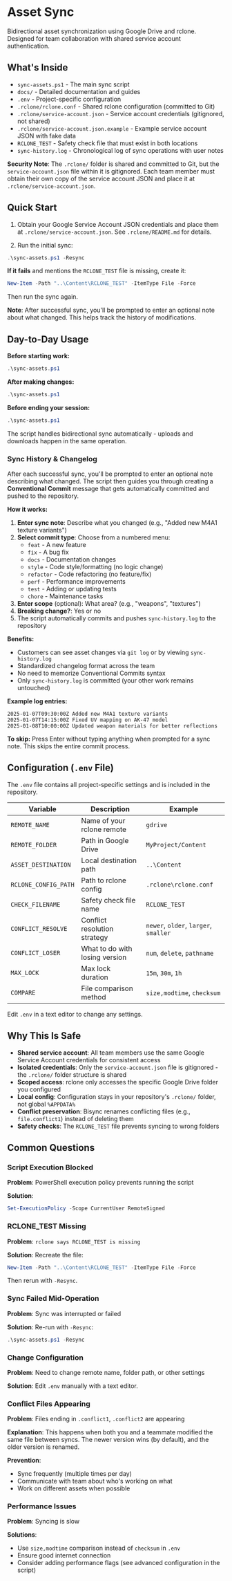 # Asset Sync

Bidirectional asset synchronization using Google Drive and rclone. Designed for team collaboration with shared service account authentication.

## What's Inside

- `sync-assets.ps1` - The main sync script
- `docs/` - Detailed documentation and guides
- `.env` - Project-specific configuration
- `.rclone/rclone.conf` - Shared rclone configuration (committed to Git)
- `.rclone/service-account.json` - Service account credentials (gitignored, not shared)
- `.rclone/service-account.json.example` - Example service account JSON with fake data
- `RCLONE_TEST` - Safety check file that must exist in both locations
- `sync-history.log` - Chronological log of sync operations with user notes

**Security Note**: The `.rclone/` folder is shared and committed to Git, but the `service-account.json` file within it is gitignored. Each team member must obtain their own copy of the service account JSON and place it at `.rclone/service-account.json`.

## Quick Start

1. Obtain your Google Service Account JSON credentials and place them at `.rclone/service-account.json`. See `.rclone/README.md` for details.

2. Run the initial sync:

```powershell
.\sync-assets.ps1 -Resync
```

**If it fails** and mentions the `RCLONE_TEST` file is missing, create it:

```powershell
New-Item -Path "..\Content\RCLONE_TEST" -ItemType File -Force
```

Then run the sync again.

**Note**: After successful sync, you'll be prompted to enter an optional note about what changed. This helps track the history of modifications.

## Day-to-Day Usage

**Before starting work:**

```powershell
.\sync-assets.ps1
```

**After making changes:**

```powershell
.\sync-assets.ps1
```

**Before ending your session:**

```powershell
.\sync-assets.ps1
```

The script handles bidirectional sync automatically - uploads and downloads happen in the same operation.

### Sync History & Changelog

After each successful sync, you'll be prompted to enter an optional note describing what changed. The script then guides you through creating a **Conventional Commit** message that gets automatically committed and pushed to the repository.

**How it works:**

1. **Enter sync note**: Describe what you changed (e.g., "Added new M4A1 texture variants")
2. **Select commit type**: Choose from a numbered menu:
   - `feat` - A new feature
   - `fix` - A bug fix
   - `docs` - Documentation changes
   - `style` - Code style/formatting (no logic change)
   - `refactor` - Code refactoring (no feature/fix)
   - `perf` - Performance improvements
   - `test` - Adding or updating tests
   - `chore` - Maintenance tasks
3. **Enter scope** (optional): What area? (e.g., "weapons", "textures")
4. **Breaking change?**: Yes or no
5. The script automatically commits and pushes `sync-history.log` to the repository

**Benefits:**

- Customers can see asset changes via `git log` or by viewing `sync-history.log`
- Standardized changelog format across the team
- No need to memorize Conventional Commits syntax
- Only `sync-history.log` is committed (your other work remains untouched)

**Example log entries:**

```
2025-01-07T09:30:00Z Added new M4A1 texture variants
2025-01-07T14:15:00Z Fixed UV mapping on AK-47 model
2025-01-08T10:00:00Z Updated weapon materials for better reflections
```

**To skip:** Press Enter without typing anything when prompted for a sync note. This skips the entire commit process.

## Configuration (`.env` File)

The `.env` file contains all project-specific settings and is included in the repository.

| Variable             | Description                    | Example                               |
| -------------------- | ------------------------------ | ------------------------------------- |
| `REMOTE_NAME`        | Name of your rclone remote     | `gdrive`                              |
| `REMOTE_FOLDER`      | Path in Google Drive           | `MyProject/Content`                   |
| `ASSET_DESTINATION`  | Local destination path         | `..\Content`                          |
| `RCLONE_CONFIG_PATH` | Path to rclone config          | `.rclone\rclone.conf`                 |
| `CHECK_FILENAME`     | Safety check file name         | `RCLONE_TEST`                         |
| `CONFLICT_RESOLVE`   | Conflict resolution strategy   | `newer`, `older`, `larger`, `smaller` |
| `CONFLICT_LOSER`     | What to do with losing version | `num`, `delete`, `pathname`           |
| `MAX_LOCK`           | Max lock duration              | `15m`, `30m`, `1h`                    |
| `COMPARE`            | File comparison method         | `size,modtime`, `checksum`            |

Edit `.env` in a text editor to change any settings.

## Why This Is Safe

- **Shared service account**: All team members use the same Google Service Account credentials for consistent access
- **Isolated credentials**: Only the `service-account.json` file is gitignored - the `.rclone/` folder structure is shared
- **Scoped access**: rclone only accesses the specific Google Drive folder you configured
- **Local config**: Configuration stays in your repository's `.rclone/` folder, not global `%APPDATA%`
- **Conflict preservation**: Bisync renames conflicting files (e.g., `file.conflict1`) instead of deleting them
- **Safety checks**: The `RCLONE_TEST` file prevents syncing to wrong folders

## Common Questions

### Script Execution Blocked

**Problem**: PowerShell execution policy prevents running the script

**Solution**:

```powershell
Set-ExecutionPolicy -Scope CurrentUser RemoteSigned
```

### RCLONE_TEST Missing

**Problem**: `rclone says RCLONE_TEST is missing`

**Solution**: Recreate the file:

```powershell
New-Item -Path "..\Content\RCLONE_TEST" -ItemType File -Force
```

Then rerun with `-Resync`.

### Sync Failed Mid-Operation

**Problem**: Sync was interrupted or failed

**Solution**: Re-run with `-Resync`:

```powershell
.\sync-assets.ps1 -Resync
```

### Change Configuration

**Problem**: Need to change remote name, folder path, or other settings

**Solution**: Edit `.env` manually with a text editor.

### Conflict Files Appearing

**Problem**: Files ending in `.conflict1`, `.conflict2` are appearing

**Explanation**: This happens when both you and a teammate modified the same file between syncs. The newer version wins (by default), and the older version is renamed.

**Prevention**:

- Sync frequently (multiple times per day)
- Communicate with team about who's working on what
- Work on different assets when possible

### Performance Issues

**Problem**: Syncing is slow

**Solutions**:

- Use `size,modtime` comparison instead of `checksum` in `.env`
- Ensure good internet connection
- Consider adding performance flags (see advanced configuration in the script)
